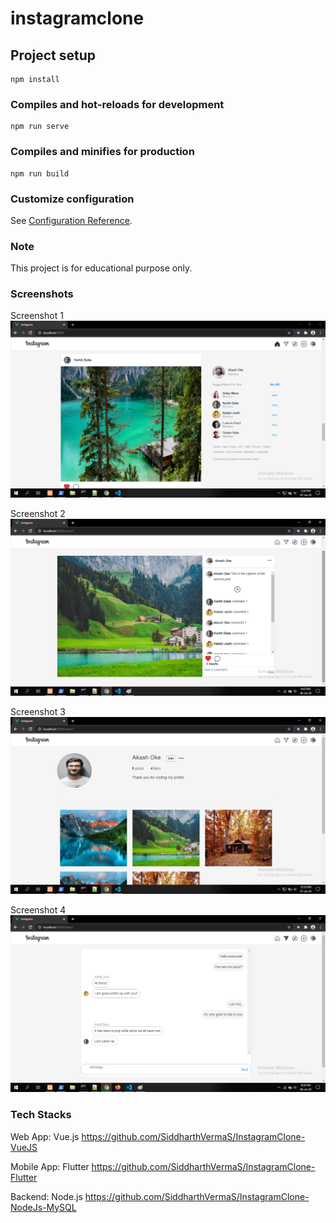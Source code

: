 # instagramclone

## Project setup
```
npm install
```

### Compiles and hot-reloads for development
```
npm run serve
```

### Compiles and minifies for production
```
npm run build
```

### Customize configuration
See [Configuration Reference](https://cli.vuejs.org/config/).

### Note
This project is for educational purpose only.

### Screenshots

Screenshot 1
![Screenshot 1](./screenshots/Screenshot1.png)

Screenshot 2
![Screenshot 2](./screenshots/Screenshot2.png)

Screenshot 3
![Screenshot 3](./screenshots/Screenshot3.png)

Screenshot 4
![Screenshot 4](./screenshots/Screenshot4.png)

### Tech Stacks
Web App: Vue.js
https://github.com/SiddharthVermaS/InstagramClone-VueJS

Mobile App: Flutter
https://github.com/SiddharthVermaS/InstagramClone-Flutter

Backend: Node.js
https://github.com/SiddharthVermaS/InstagramClone-NodeJs-MySQL